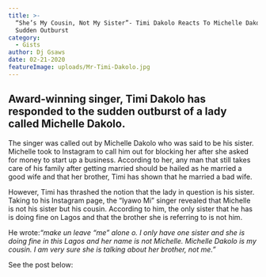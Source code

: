```yaml
---
title: >-
  “She’s My Cousin, Not My Sister”- Timi Dakolo Reacts To Michelle Dakolo’s
  Sudden Outburst
category:
  - Gists
author: Dj Gsaws
date: 02-21-2020
featureImage: uploads/Mr-Timi-Dakolo.jpg
---
```

## **Award-winning singer, Timi Dakolo has responded to the sudden outburst of a lady called Michelle Dakolo.**

The singer was called out by Michelle Dakolo who was said to be his sister. Michelle took to Instagram to call him out for blocking her after she asked for money to start up a business. According to her, any man that still takes care of his family after getting married should be hailed as he married a good wife and that her brother, Timi has shown that he married a bad wife.

However, Timi has thrashed the notion that the lady in question is his sister. Taking to his Instagram page, the “Iyawo Mi” singer revealed that Michelle is not his sister but his cousin. According to him, the only sister that he has is doing fine on Lagos and that the brother she is referring to is not him.

He wrote:*“make un leave “me” alone o. I only have one sister and she is doing fine in this Lagos and her name is not Michelle. Michelle Dakolo is my cousin. I am very sure she is talking about her brother, not me.”*

See the post below:
